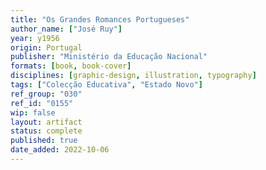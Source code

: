 ```yaml
---
title: "Os Grandes Romances Portugueses"
author_name: ["José Ruy"]
year: y1956
origin: Portugal
publisher: "Ministério da Educação Nacional"
formats: [book, book-cover]
disciplines: [graphic-design, illustration, typography]
tags: ["Colecção Educativa", "Estado Novo"]
ref_group: "030"
ref_id: "0155"
wip: false
layout: artifact
status: complete
published: true
date_added: 2022-10-06
---
```

